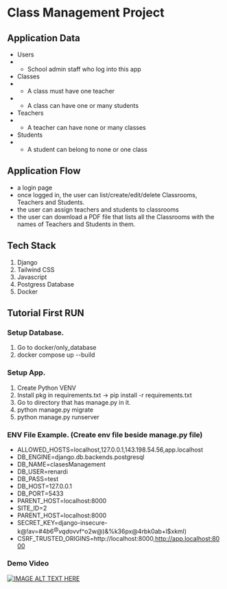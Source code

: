 # Class Management Project
## Application Data
- Users
- - School admin staff who log into this app
- Classes
- - A class must have one teacher
- - A class can have one or many students
- Teachers
- - A teacher can have none or many classes
- Students
- - A student can belong to none or one class
 
## Application Flow
-  a login page
-  once logged in, the user can list/create/edit/delete Classrooms, Teachers and Students.
-  the user can assign teachers and students to classrooms
-  the user can download a PDF file that lists all the Classrooms with the names of Teachers and Students in them.

## Tech Stack
1. Django
2. Tailwind CSS
3. Javascript
4. Postgress Database
5. Docker

## Tutorial First RUN
### Setup Database.
1. Go to docker/only_database
2. docker compose up --build
### Setup App.
1. Create Python VENV
2. Install pkg in requirements.txt -> pip install -r requirements.txt
3. Go to directory that has manage.py in it.
4. python manage.py migrate
5. python manage.py runserver
### ENV File Example. (Create env file beside manage.py file)
- ALLOWED_HOSTS=localhost,127.0.0.1,143.198.54.56,app.localhost
- DB_ENGINE=django.db.backends.postgresql
- DB_NAME=clasesManagement
- DB_USER=renardi
- DB_PASS=test
- DB_HOST=127.0.0.1
- DB_PORT=5433
- PARENT_HOST=localhost:8000
- SITE_ID=2
- PARENT_HOST=localhost:8000
- SECRET_KEY=django-insecure-k@!av=#$4b6^@vqd$ovvf^o2w@)&%k36px@4rbk0ab+l$xkml)
- CSRF_TRUSTED_ORIGINS=http://localhost:8000,http://app.localhost:8000
### Demo Video
[![IMAGE ALT TEXT HERE](http://img.youtube.com/vi/1AgfD2O2kww/0.jpg)](http://www.youtube.com/watch?v=1AgfD2O2kww)


